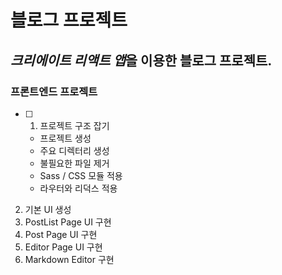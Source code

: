 # 블로그 프로젝트

## *크리에이트 리액트 앱*을 이용한 블로그 프로젝트.

### 프론트엔드 프로젝트

- [ ] 1.  프로젝트 구조 잡기
  - 프로젝트 생성
  - 주요 디렉터리 생성
  - 불필요한 파일 제거
  - Sass / CSS 모듈 적용
  - 라우터와 리덕스 적용

2.  기본 UI 생성
3.  PostList Page UI 구현
4.  Post Page UI 구현
5.  Editor Page UI 구현
6.  Markdown Editor 구현

